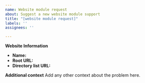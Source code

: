 ```yaml
---
name: Website module request
about: Suggest a new website module support
title: "[website module request]"
labels: ''
assignees: ''

---
```


<!-- If developer asking for additional informations and you're unable to provide it within 3 days this issue will be closed -->
**Website Information**
* **Name:** 
* **Root URL:**
* **Directory list URL:**

**Additional context**
Add any other context about the problem here.
